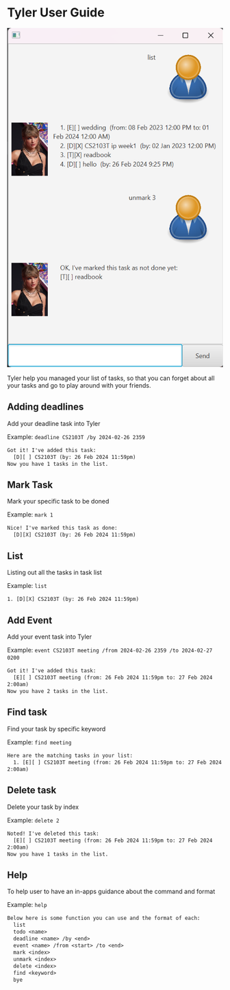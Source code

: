 # Tyler User Guide

![Screenshot of Tyler](https://github.com/Ty-stan0417/ip/blob/master/docs/Ui.png)

Tyler help you managed your list of tasks, so that you can forget about all your tasks and go to play around with your friends.

## Adding deadlines

Add your deadline task into Tyler

Example: `deadline CS2103T /by 2024-02-26 2359`

```
Got it! I've added this task:
  [D][ ] CS2103T (by: 26 Feb 2024 11:59pm)
Now you have 1 tasks in the list.
```

## Mark Task

Mark your specific task to be doned

Example: `mark 1`

```
Nice! I've marked this task as done:
  [D][X] CS2103T (by: 26 Feb 2024 11:59pm)
```


## List

Listing out all the tasks in task list

Example: `list`

```
1. [D][X] CS2103T (by: 26 Feb 2024 11:59pm)
```

## Add Event

Add your event task into Tyler

Example: `event CS2103T meeting /from 2024-02-26 2359 /to 2024-02-27 0200`

```
Got it! I've added this task:
  [E][ ] CS2103T meeting (from: 26 Feb 2024 11:59pm to: 27 Feb 2024 2:00am)
Now you have 2 tasks in the list.
```

## Find task

Find your task by specific keyword

Example: `find meeting`

```
Here are the matching tasks in your list:
  1. [E][ ] CS2103T meeting (from: 26 Feb 2024 11:59pm to: 27 Feb 2024 2:00am)
```

## Delete task

Delete your task by index

Example: `delete 2`

```
Noted! I've deleted this task:
  [E][ ] CS2103T meeting (from: 26 Feb 2024 11:59pm to: 27 Feb 2024 2:00am)
Now you have 1 tasks in the list.
```

## Help

To help user to have an in-apps guidance about the command and format

Example: `help`

```
Below here is some function you can use and the format of each:
  list
  todo <name>
  deadline <name> /by <end>
  event <name> /from <start> /to <end>
  mark <index>
  unmark <index>
  delete <index>
  find <keyword>
  bye
```